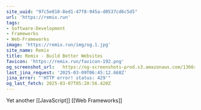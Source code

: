 ```yaml
---
site_uuid: "97c5e010-8ed1-47f8-945a-d0537cd6c5d5"
url: 'https://remix.run'
tags:
- Software-Development
- Frameworks
- Web-Frameworks
image: 'https://remix.run/img/og.1.jpg'
site_name: Remix
title: Remix - Build Better Websites
favicon: 'https://remix.run/favicon-192.png'
og_screenshot_url:   https://og-screenshots-prod.s3.amazonaws.com/1366x768/80/false/058a1aad5ae3b17e9ac3071419239fe078d62e533a7c48380c204b444a53fe80.jpeg
last_jina_request: '2025-03-09T06:45:12.668Z'
jina_error: "'HTTP error! status: 429'"
og_last_fetch: 2025-03-07T05:20:56.420Z
---
```



Yet another [[JavaScript]] [[Web Frameworks]]
